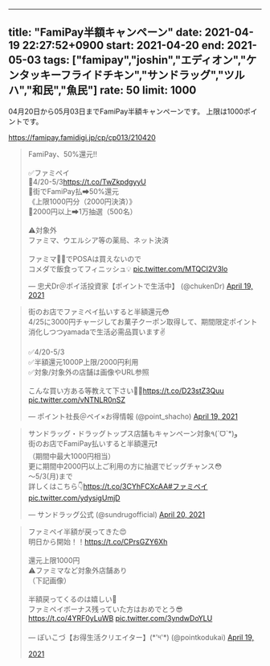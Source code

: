 ----
title: "FamiPay半額キャンペーン"
date: 2021-04-19 22:27:52+0900
start: 2021-04-20
end: 2021-05-03
tags: ["famipay","joshin","エディオン","ケンタッキーフライドチキン","サンドラッグ","ツルハ","和民","魚民"]
rate: 50
limit: 1000
----

04月20日から05月03日までFamiPay半額キャンペーンです。
上限は1000ポイントです。

https://famipay.famidigi.jp/cp/cp013/210420

<blockquote class="twitter-tweet"><p lang="ja" dir="ltr">FamiPay、50%還元‼️<br><br>✅ファミペイ<br>🔻4/20-5/3<a href="https://t.co/TwZkpdgyyU">https://t.co/TwZkpdgyyU</a><br>🔹街でFamiPay払➡︎50%還元<br>《上限1000円分（2000円決済）》<br>🔹2000円以上➡︎1万抽選（500名）<br><br>⚠️対象外<br>ファミマ、ウエルシア等の薬局、ネット決済<br><br>ファミマ🙅‍♂️でPOSAは買えないので<br>コメダで飯食ってフィニッシュ💡 <a href="https://t.co/MTQCI2V3Io">pic.twitter.com/MTQCI2V3Io</a></p>&mdash; 忠犬Dr＠ポイ活投資家【ポイントで生活中】 (@chukenDr) <a href="https://twitter.com/chukenDr/status/1383992027742838795?ref_src=twsrc%5Etfw">April 19, 2021</a></blockquote> <script async src="https://platform.twitter.com/widgets.js" charset="utf-8"></script>
<blockquote class="twitter-tweet"><p lang="ja" dir="ltr">街のお店でファミペイ払いすると半額還元😳<br>4/25に3000円チャージしてお菓子クーポン取得して、期間限定ポイント消化しつつyamadaで生活必需品買います✌️<br><br>✅4/20-5/3<br>✅半額還元1000P上限/2000円利用<br>✅対象/対象外の店舗は画像やURL参照<br><br>こんな買い方ある等教えて下さい🙇‍♂️<a href="https://t.co/D23stZ3Quu">https://t.co/D23stZ3Quu</a> <a href="https://t.co/vNTNLR0nSZ">pic.twitter.com/vNTNLR0nSZ</a></p>&mdash; ポイント社長＠ペイ×お得情報 (@point_shacho) <a href="https://twitter.com/point_shacho/status/1384050278299684865?ref_src=twsrc%5Etfw">April 19, 2021</a></blockquote> <script async src="https://platform.twitter.com/widgets.js" charset="utf-8"></script>
<blockquote class="twitter-tweet"><p lang="ja" dir="ltr">サンドラッグ・ドラッグトップス店舗もキャンペーン対象٩(ˊᗜˋ*)و<br>街のお店でFamiPay払いすると半額還元❗️<br>（期間中最大1000円相当）<br>更に期間中2000円以上ご利用の方に抽選でビッグチャンス😳<br>～5/3(月)まで<br>詳しくはこちら👇<a href="https://t.co/3CYhFCXcAA">https://t.co/3CYhFCXcAA</a><a href="https://twitter.com/hashtag/%E3%83%95%E3%82%A1%E3%83%9F%E3%83%9A%E3%82%A4?src=hash&amp;ref_src=twsrc%5Etfw">#ファミペイ</a> <a href="https://t.co/ydysigUmjD">pic.twitter.com/ydysigUmjD</a></p>&mdash; サンドラッグ公式 (@sundrugofficial) <a href="https://twitter.com/sundrugofficial/status/1384392723277357058?ref_src=twsrc%5Etfw">April 20, 2021</a></blockquote> <script async src="https://platform.twitter.com/widgets.js" charset="utf-8"></script>
<blockquote class="twitter-tweet"><p lang="ja" dir="ltr">ファミペイ半額が戻ってきた😍<br>明日から開始！！<a href="https://t.co/CPrsGZY6Xh">https://t.co/CPrsGZY6Xh</a><br><br>還元上限1000円<br>⚠️ファミマなど対象外店舗あり<br>（下記画像）<br><br>半額戻ってくるのは嬉しい🥳<br>ファミペイボーナス残っていた方はおめでとう😎 <a href="https://t.co/4YRF0yLuWB">https://t.co/4YRF0yLuWB</a> <a href="https://t.co/3yndwDoYLU">pic.twitter.com/3yndwDoYLU</a></p>&mdash; ぽいこづ【お得生活クリエイター】(*&#39;༥&#39;*) (@pointkodukai) <a href="https://twitter.com/pointkodukai/status/1383951556156944385?ref_src=twsrc%5Etfw">April 19, 2021</a></blockquote> <script async src="https://platform.twitter.com/widgets.js" charset="utf-8"></script>
